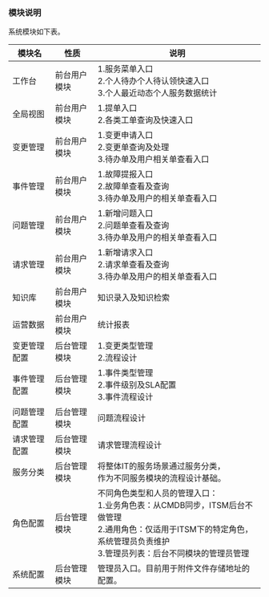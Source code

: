 ### 模块说明 

系统模块如下表。

|模块名|性质|说明|
| ------ |---- |----|
|工作台|前台用户模块|1.服务菜单入口<br>2.个人待办个人待认领快速入口<br>3.个人最近动态个人服务数据统计|
|全局视图|前台用户模块|1.提单入口<br>2.各类工单查询及快速入口|
|变更管理|前台用户模块|1.变更申请入口<br>2.变更单查询及处理<br>3.待办单及用户相关单查看入口|
|事件管理|前台用户模块|1.故障提报入口<br>2.故障单查看及查询<br>3.待办单及用户的相关单查看入口|
|问题管理|前台用户模块|1.新增问题入口<br>2.问题单查看及查询<br>3.待办单及用户的相关单查看入口|
|请求管理|前台用户模块|1.新增请求入口<br>2.请求单查看及查询<br>3.待办单及用户的相关单查看入口|
|知识库|前台用户模块|知识录入及知识检索|
|运营数据|前台用户模块|统计报表|
|变更管理配置|后台管理模块|1.变更类型管理<br>2.流程设计|
|事件管理配置|后台管理模块|1.事件类型管理<br>2.事件级别及SLA配置<br>3.事件流程设计|
|问题管理配置|后台管理模块|问题流程设计|
|请求管理配置|后台管理模块|请求管理流程设计|
|服务分类|后台管理模块|将整体IT的服务场景通过服务分类，<br>作为不同服务模块的流程设计基础。|
|角色配置|后台管理模块|不同角色类型和人员的管理入口：<br>1.业务角色表：从CMDB同步，ITSM后台不做管理<br>2.通用角色：仅适用于ITSM下的特定角色，系统管理员负责维护<br>3.管理员列表：后台不同模块的管理员管理|
|系统配置|后台管理模块|管理员入口。目前用于附件文件存储地址的配置。|
